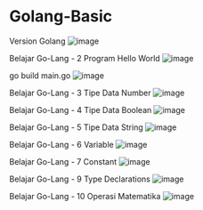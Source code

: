 # Golang-Basic
Version Golang
![image](https://user-images.githubusercontent.com/40049149/168462645-d1a07a80-8ec5-4b61-8353-7a8e4765726b.png)

Belajar Go-Lang - 2 Program Hello World
![image](https://user-images.githubusercontent.com/40049149/168462663-a62a394a-cb03-425f-a5f1-79caf383a39f.png)

go build main.go
![image](https://user-images.githubusercontent.com/40049149/168462683-c0a2e682-aa2e-49b8-92c9-76e0beb7235b.png)

Belajar Go-Lang - 3 Tipe Data Number
![image](https://user-images.githubusercontent.com/40049149/168462701-0d081771-b8a8-45e0-b043-128203fd5dc9.png)

Belajar Go-Lang - 4 Tipe Data Boolean
![image](https://user-images.githubusercontent.com/40049149/168462716-81cdc6d5-d769-4ee4-b78f-b9167dda2b0b.png)

Belajar Go-Lang - 5 Tipe Data String
![image](https://user-images.githubusercontent.com/40049149/168462992-198a3de1-998f-4784-8d9a-ae14f1866a74.png)

Belajar Go-Lang - 6 Variable
![image](https://user-images.githubusercontent.com/40049149/168463515-c52cd50c-31c4-498c-921e-b02809743616.png)

Belajar Go-Lang - 7 Constant
![image](https://user-images.githubusercontent.com/40049149/168463727-e9374936-293a-4027-8881-5c3fb8b2b860.png)

Belajar Go-Lang - 9 Type Declarations
![image](https://user-images.githubusercontent.com/40049149/168469369-6a7a0beb-213c-4163-81db-11dc18500190.png)

Belajar Go-Lang - 10 Operasi Matematika
![image](https://user-images.githubusercontent.com/40049149/168469968-4b23b215-c0c1-42d8-be65-f2114d2db97a.png)

